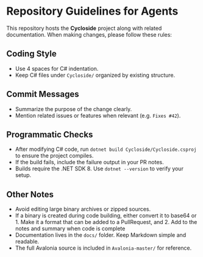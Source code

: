 # Repository Guidelines for Agents

This repository hosts the **Cycloside** project along with related documentation.
When making changes, please follow these rules:

## Coding Style
- Use 4 spaces for C# indentation.
- Keep C# files under `Cycloside/` organized by existing structure.

## Commit Messages
- Summarize the purpose of the change clearly.
- Mention related issues or features when relevant (e.g. `Fixes #42`).

## Programmatic Checks
- After modifying C# code, run `dotnet build Cycloside/Cycloside.csproj` to ensure the project compiles.
- If the build fails, include the failure output in your PR notes.
- Builds require the .NET SDK 8. Use `dotnet --version` to verify your setup.

## Other Notes
- Avoid editing large binary archives or zipped sources. 
- If a binary is created during code building, either convert it to base64 or 1. Make it a format that can be added to a PullRequest, and 2. Add to the notes and summary when code is complete
- Documentation lives in the `docs/` folder. Keep Markdown simple and readable.
- The full Avalonia source is included in `Avalonia-master/` for reference.


